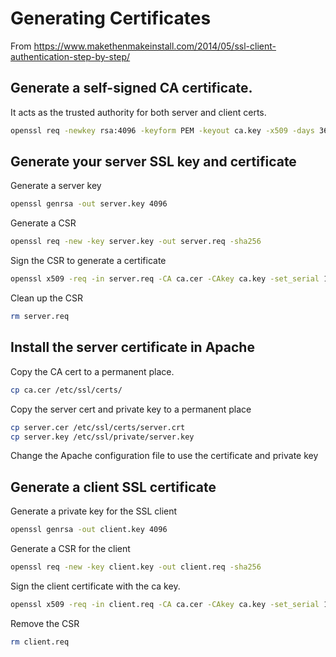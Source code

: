 # Generating Certificates

From https://www.makethenmakeinstall.com/2014/05/ssl-client-authentication-step-by-step/

## Generate a self-signed CA certificate. 

It acts as the trusted authority for both server and client certs.

```bash
openssl req -newkey rsa:4096 -keyform PEM -keyout ca.key -x509 -days 3650 -outform PEM -out ca.cer
```

## Generate your server SSL key and certificate

Generate a server key
```bash
openssl genrsa -out server.key 4096
```

Generate a CSR
```bash
openssl req -new -key server.key -out server.req -sha256
```

Sign the CSR to generate a certificate
```bash 
openssl x509 -req -in server.req -CA ca.cer -CAkey ca.key -set_serial 100 -extensions server -days 1460 -outform PEM -out server.cer -sha256
```

Clean up the CSR
```bash
rm server.req
```

## Install the server certificate in Apache

Copy the CA cert to a permanent place.
```bash
cp ca.cer /etc/ssl/certs/
```

Copy the server cert and private key to a permanent place
```bash
cp server.cer /etc/ssl/certs/server.crt
cp server.key /etc/ssl/private/server.key
```

Change the Apache configuration file to use the certificate and private key

## Generate a client SSL certificate

Generate a private key for the SSL client
```bash
openssl genrsa -out client.key 4096
```

Generate a CSR for the client
```bash 
openssl req -new -key client.key -out client.req -sha256
```

Sign the client certificate with the ca key.
```bash 
openssl x509 -req -in client.req -CA ca.cer -CAkey ca.key -set_serial 101 -extensions client -days 365 -outform PEM -out client.cer
```

Remove the CSR
```bash
rm client.req
```